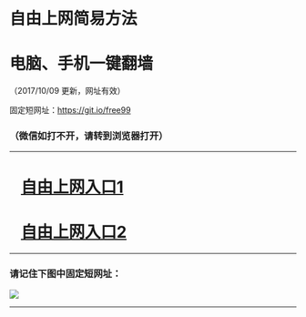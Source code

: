 ﻿# 自由上网简易方法

# 电脑、手机一键翻墙

（2017/10/09 更新，网址有效）

固定短网址：https://git.io/free99

### （微信如打不开，请转到浏览器打开）


***





# &nbsp;&nbsp; <a href="http://ft1402329077.fwq-tz-1001.info/fwqtz01.html?t=100900111036 " target="_blank">自由上网入口1</a>
# &nbsp;&nbsp; <a href="http://ft2570312006.fwq-tz-1002.info/fwqtz02.html?t=10090014597 " target="_blank">自由上网入口2</a>
***

### 请记住下图中固定短网址：

<img src="https://s3-us-west-2.amazonaws.com/fwq-1001/yjfq-20170905okok.png" /> 


***


